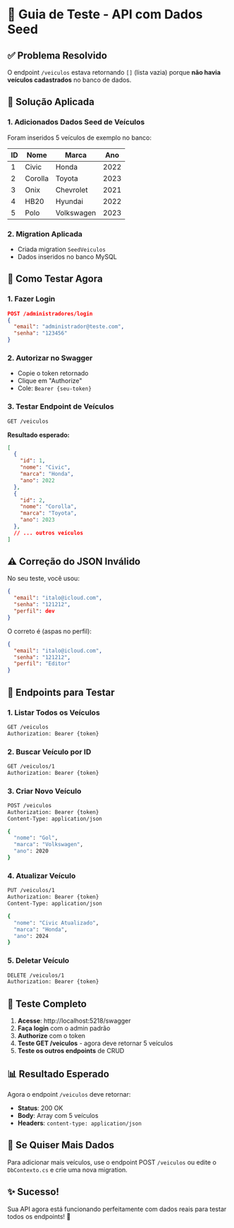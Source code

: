 # 🚗 Guia de Teste - API com Dados Seed

## ✅ Problema Resolvido

O endpoint `/veiculos` estava retornando `[]` (lista vazia) porque **não havia veículos cadastrados** no banco de dados.

## 🔧 Solução Aplicada

### 1. **Adicionados Dados Seed de Veículos**
Foram inseridos 5 veículos de exemplo no banco:

| ID | Nome | Marca | Ano |
|----|------|-------|-----|
| 1 | Civic | Honda | 2022 |
| 2 | Corolla | Toyota | 2023 |
| 3 | Onix | Chevrolet | 2021 |
| 4 | HB20 | Hyundai | 2022 |
| 5 | Polo | Volkswagen | 2023 |

### 2. **Migration Aplicada**
- Criada migration `SeedVeiculos`
- Dados inseridos no banco MySQL

## 🧪 Como Testar Agora

### 1. **Fazer Login**
```json
POST /administradores/login
{
  "email": "administrador@teste.com",
  "senha": "123456"
}
```

### 2. **Autorizar no Swagger**
- Copie o token retornado
- Clique em "Authorize"
- Cole: `Bearer {seu-token}`

### 3. **Testar Endpoint de Veículos**
```bash
GET /veiculos
```
**Resultado esperado:**
```json
[
  {
    "id": 1,
    "nome": "Civic",
    "marca": "Honda",
    "ano": 2022
  },
  {
    "id": 2,
    "nome": "Corolla",
    "marca": "Toyota",
    "ano": 2023
  },
  // ... outros veículos
]
```

## ⚠️ Correção do JSON Inválido

No seu teste, você usou:
```json
{
  "email": "italo@icloud.com",
  "senha": "121212",
  "perfil": dev 
}
```

O correto é (aspas no perfil):
```json
{
  "email": "italo@icloud.com",
  "senha": "121212",
  "perfil": "Editor"
}
```

## 🎯 Endpoints para Testar

### 1. **Listar Todos os Veículos**
```bash
GET /veiculos
Authorization: Bearer {token}
```

### 2. **Buscar Veículo por ID**
```bash
GET /veiculos/1
Authorization: Bearer {token}
```

### 3. **Criar Novo Veículo**
```bash
POST /veiculos
Authorization: Bearer {token}
Content-Type: application/json

{
  "nome": "Gol",
  "marca": "Volkswagen",
  "ano": 2020
}
```

### 4. **Atualizar Veículo**
```bash
PUT /veiculos/1
Authorization: Bearer {token}
Content-Type: application/json

{
  "nome": "Civic Atualizado",
  "marca": "Honda",
  "ano": 2024
}
```

### 5. **Deletar Veículo**
```bash
DELETE /veiculos/1
Authorization: Bearer {token}
```

## 🚀 Teste Completo

1. **Acesse**: http://localhost:5218/swagger
2. **Faça login** com o admin padrão
3. **Authorize** com o token
4. **Teste GET /veiculos** - agora deve retornar 5 veículos
5. **Teste os outros endpoints** de CRUD

## 📊 Resultado Esperado

Agora o endpoint `/veiculos` deve retornar:
- **Status**: 200 OK
- **Body**: Array com 5 veículos
- **Headers**: `content-type: application/json`

## 🔄 Se Quiser Mais Dados

Para adicionar mais veículos, use o endpoint POST `/veiculos` ou edite o `DbContexto.cs` e crie uma nova migration.

## ✨ Sucesso!

Sua API agora está funcionando perfeitamente com dados reais para testar todos os endpoints! 🎉
